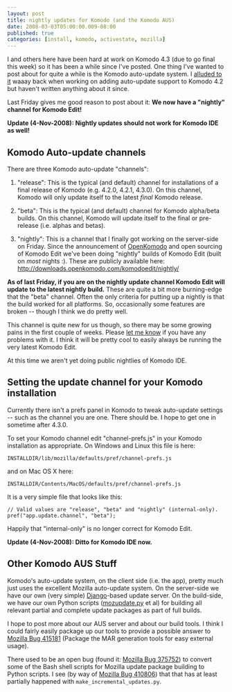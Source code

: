 ```yaml
---
layout: post
title: nightly updates for Komodo (and the Komodo AUS)
date: 2008-03-03T05:00:00.009-08:00
published: true
categories: [install, komodo, activestate, mozilla]
---
```


<p>I and others here have been hard at work on Komodo 4.3 (due to go final this week) so it has been a while since I've posted. One thing I've wanted to post about for quite a while is the Komodo auto-update system. I <a href="http://trentmick.blogspot.com/2007/05/building-msi-patch-packages-msp-with_695.html">alluded to it</a> waaay back when working on adding auto-update support to Komodo 4.2 but haven't written anything about it since.</p><p>Last Friday gives me good reason to post about it: <strong>We now have a "nightly" channel for Komodo Edit!</strong></p><p><strong>Update (4-Nov-2008): Nightly updates should not work for Komodo IDE as well!</strong></p><h2>Komodo Auto-update channels</h2><p>There are three Komodo auto-update "channels":</p><ol><li><p>"release": This is the typical (and default) channel for installations of a final release of Komodo (e.g. 4.2.0, 4.2.1, 4.3.0). On this channel, Komodo will only update itself to the latest <em>final</em> Komodo release.</p></li>
<li><p>"beta": This is the typical (and default) channel for Komodo alpha/beta builds. On this channel, Komodo will update itself to the final or pre-release (i.e. alphas and betas).</p></li>
<li><p>"nightly": This is a channel that I finally got working on the server-side on Friday. Since the announcement of <a href="http://www.openkomodo.com/">OpenKomodo</a> and open sourcing of Komodo Edit we've been doing "nightly" builds of Komodo Edit (built on <em>most</em> nights :). These are publicly available here: <a href="http://downloads.openkomodo.com/komodoedit/nightly/">http://downloads.openkomodo.com/komodoedit/nightly/</a></p></li>
</ol><p><strong>As of last Friday, if you are on the nightly update channel Komodo Edit will update to the latest nightly build.</strong> These are quite a bit more burning-edge that the "beta" channel. Often the only criteria for putting up a nightly is that the build worked for all platforms. So, occasionally some features are broken -- though I think we do pretty well.</p><p>This channel is quite new for us though, so there may be some growing pains in the first couple of weeks. Please <a href="http://bugs.activestate.com/enter_bug.cgi?product=Komodo&amp;component=Update">let me know</a> if you have any problems with it. I think it will be pretty cool to easily always be running the very latest Komodo Edit.</p><p>At this time we aren't yet doing public nightlies of Komodo IDE.</p><h2>Setting the update channel for your Komodo installation</h2><p>Currently there isn't a prefs panel in Komodo to tweak auto-update settings -- such as the channel you are one. There should be. I hope to get one in sometime after 4.3.0.</p><p>To set your Komodo channel edit "channel-prefs.js" in your Komodo installation as appropriate. On Windows and Linux this file is here:</p><pre><code>INSTALLDIR/lib/mozilla/defaults/pref/channel-prefs.js
</code></pre><p>and on Mac OS X here:</p><pre><code>INSTALLDIR/Contents/MacOS/defaults/pref/channel-prefs.js
</code></pre><p>It is a very simple file that looks like this:</p><pre><code>// Valid values are "release", "beta" and "nightly" (internal-only).
pref("app.update.channel", "beta");
</code></pre><p>Happily that "internal-only" is no longer correct for Komodo Edit.</p><p><strong>Update (4-Nov-2008): Ditto for Komodo IDE now.</strong></p><h2>Other Komodo AUS Stuff</h2><p>Komodo's auto-update system, on the client side (i.e. the app), pretty much just uses the excellent Mozilla auto-update system. On the server-side we have our own (very simple) <a href="http://www.djangoproject.com/">Django</a>-based update server. On the build-side, we have our own Python scripts (<a href="http://grok.openkomodo.com/source/xref/openkomodo/trunk/util/mozupdate.py">mozupdate.py</a> et al) for building all relevant partial and complete update packages as part of full builds.</p><p>I hope to post more about our AUS server and about our build tools. I think I could fairly easily package up our tools to provide a possible answer to <a href="https://bugzilla.mozilla.org/show_bug.cgi?id=415181">Mozilla Bug 415181</a> (Package the MAR generation tools for easy external usage).</p><p>There used to be an open bug (found it: <a href="https://bugzilla.mozilla.org/show_bug.cgi?id=375752">Mozilla Bug 375752</a>) to convert some of the Bash shell scripts for Mozilla update package building to Python scripts. I see (by way of <a href="https://bugzilla.mozilla.org/show_bug.cgi?id=410806">Mozilla Bug 410806</a>) that that has at least partially happened with <code>make_incremental_updates.py</code>.</p>
